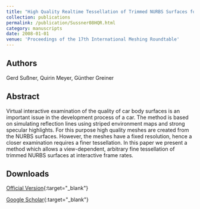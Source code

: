 ```yaml
---
title: "High Quality Realtime Tessellation of Trimmed NURBS Surfaces for Interactive Examination of Surface Quality on Car Bodies"
collection: publications
permalink: /publication/Sussner08HQR.html
category: manuscripts
date: 2008-01-01
venue: 'Proceedings of the 17th International Meshing Roundtable'
---
```

## Authors
Gerd Sußner, Quirin Meyer, Günther Greiner
## Abstract
Virtual interactive examination of the quality of car body surfaces is an important issue in the development process of a car. The method is based on simulating reflection lines using striped environment maps and strong specular highlights. For this purpose high quality meshes are created from the NURBS surfaces. However, the meshes have a fixed resolution, hence a closer examination requires a finer tessellation. In this paper we present a method which allows a view-dependent, arbitrary fine tessellation of trimmed NURBS surfaces at interactive frame rates.
## Downloads

[Official Version](https://link.springer.com/chapter/10.1007/978-3-540-87921-3_24){:target="_blank"}

[Google Scholar](https://scholar.google.com/scholar?q=High+Quality+Realtime+Tessellation+of+Trimmed+NURBS+Surfaces+for+Interactive+Examination+of+Surface+Quality+on+Car+Bodies){:target="_blank"}